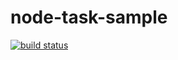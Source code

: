# node-task-sample

[![build status][travis-image]][travis-url]

[travis-image]: https://img.shields.io/travis/xudafeng/node-task-sample.svg?style=flat-square
[travis-url]: https://travis-ci.org/xudafeng/node-task-sample
